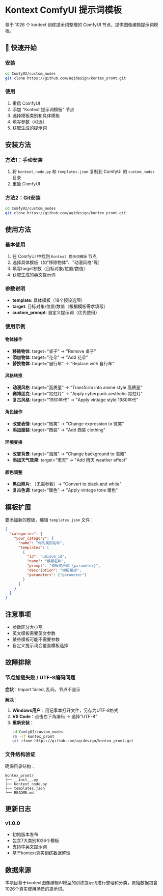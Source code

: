 # Kontext ComfyUI 提示词模板

基于 1026 个 kontext 训练提示词整理的 ComfyUI 节点，提供图像编辑提示词模板。

## 🚀 快速开始

### 安装
```bash
cd ComfyUI/custom_nodes
git clone https://github.com/aqidesign/kontex_promt.git
```

### 使用
1. 重启 ComfyUI
2. 添加 "Kontext 提示词模板" 节点
3. 选择模板类别和具体模板
4. 填写参数（可选）
5. 获取生成的提示词

## 安装方法

### 方法1：手动安装
1. 将 `kontext_node.py` 和 `templates.json` 复制到 ComfyUI 的 `custom_nodes` 目录
2. 重启 ComfyUI

### 方法2：Git安装
```bash
cd ComfyUI/custom_nodes
git clone https://github.com/aqidesign/kontex_promt.git
```

## 使用方法

### 基本使用
1. 在 ComfyUI 中找到 `Kontext 提示词模板` 节点
2. 选择具体模板（如"移除物体"、"动漫风格"等）
3. 填写target参数（目标对象/位置/数值）
4. 获取生成的英文提示词

### 参数说明
- **template**: 具体模板（18个预设选项）
- **target**: 目标对象/位置/数值（根据模板需求填写）
- **custom_prompt**: 自定义提示词（优先使用）

### 使用示例

#### 物体操作
- **移除物体**: target="桌子" → "Remove 桌子"
- **添加物体**: target="花朵" → "Add 花朵"
- **替换物体**: target="自行车" → "Replace with 自行车"

#### 风格转换
- **动漫风格**: target="高质量" → "Transform into anime style 高质量"
- **赛博朋克**: target="霓虹灯" → "Apply cyberpunk aesthetic 霓虹灯"
- **复古风格**: target="1980年代" → "Apply vintage style 1980年代"

#### 角色操作
- **改变表情**: target="微笑" → "Change expression to 微笑"
- **添加服装**: target="西装" → "Add 西装 clothing"

#### 环境变换
- **改变背景**: target="海滩" → "Change background to 海滩"
- **添加天气效果**: target="雨天" → "Add 雨天 weather effect"

#### 颜色调整
- **黑白照片**: （无需参数）→ "Convert to black and white"
- **复古色调**: target="暖色" → "Apply vintage tone 暖色"

## 模板扩展

要添加新的模板，编辑 `templates.json` 文件：

```json
{
  "categories": {
    "your_category": {
      "name": "你的类别名称",
      "templates": [
        {
          "id": "unique_id",
          "name": "模板名称",
          "prompt": "模板提示词 {parameter}",
          "description": "模板描述",
          "parameters": ["parameter"]
        }
      ]
    }
  }
}
```

## 注意事项

- 参数区分大小写
- 英文模板需要英文参数
- 某些模板可能不需要参数
- 自定义提示词会覆盖模板选择

## 故障排除

### 节点加载失败 / UTF-8编码问题
**症状**：Import failed, 乱码，节点不显示

**解决**：
1. **Windows用户**：用记事本打开文件，另存为UTF-8格式
2. **VS Code**：点击右下角编码 → 选择"UTF-8"
3. **重新安装**：
   ```bash
   cd ComfyUI/custom_nodes
   rm -rf kontex_promt
   git clone https://github.com/aqidesign/kontex_promt.git
   ```

### 文件结构验证
确保目录结构：
```
kontex_promt/
├── __init__.py
├── kontext_node.py
├── templates.json
└── README.md
```

## 更新日志

### v1.0.0
- 初始版本发布
- 包含7大类别1026个模板
- 支持中英文提示词
- 基于kontext真实训练数据整理

## 数据来源

本项目基于kontext图像编辑AI模型的训练提示词进行整理和分类，原始数据包含1026个真实使用场景的提示词。